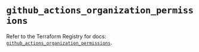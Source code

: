 # `github_actions_organization_permissions`

Refer to the Terraform Registry for docs: [`github_actions_organization_permissions`](https://registry.terraform.io/providers/integrations/github/6.2.1/docs/resources/actions_organization_permissions).
